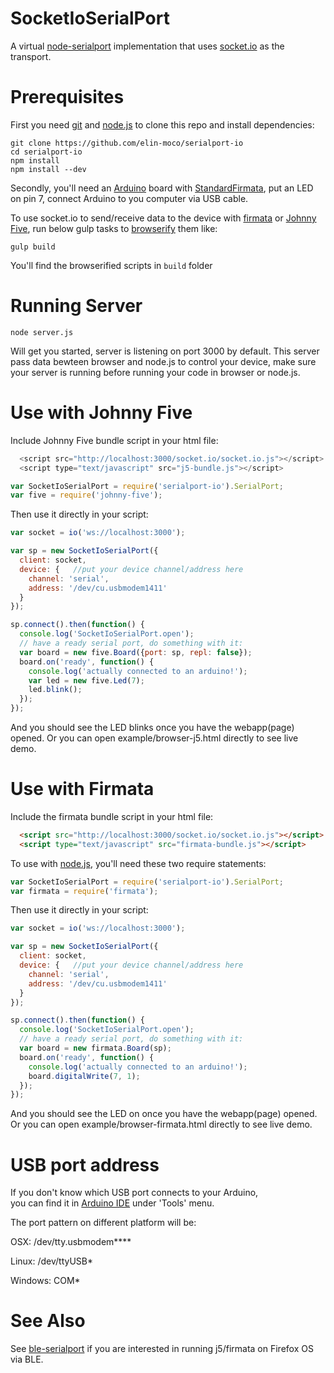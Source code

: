 SocketIoSerialPort
=============

A virtual [node-serialport] implementation that uses [socket.io] as the transport.

# Prerequisites

First you need [git] and [node.js] to clone this repo and install dependencies:
```
git clone https://github.com/elin-moco/serialport-io
cd serialport-io
npm install
npm install --dev
```

Secondly, you'll need an [Arduino] board with [StandardFirmata],
put an LED on pin 7, connect Arduino to you computer via USB cable.

To use socket.io to send/receive data to the device with [firmata] or [Johnny Five],
run below gulp tasks to [browserify] them like:
```
gulp build
```

You'll find the browserified scripts in `build` folder 

# Running Server
```
node server.js
```
Will get you started, server is listening on port 3000 by default.
This server pass data bewteen browser and node.js to control your device,
make sure your server is running before running your code in browser or node.js.

# Use with Johnny Five

Include Johnny Five bundle script in your html file:
```js
  <script src="http://localhost:3000/socket.io/socket.io.js"></script>
  <script type="text/javascript" src="j5-bundle.js"></script>
```
```javascript
var SocketIoSerialPort = require('serialport-io').SerialPort;
var five = require('johnny-five');
```

Then use it directly in your script:
```javascript
var socket = io('ws://localhost:3000');

var sp = new SocketIoSerialPort({
  client: socket,
  device: {   //put your device channel/address here
    channel: 'serial',
    address: '/dev/cu.usbmodem1411'
  }
});

sp.connect().then(function() {
  console.log('SocketIoSerialPort.open');
  // have a ready serial port, do something with it:
  var board = new five.Board({port: sp, repl: false});
  board.on('ready', function() {
    console.log('actually connected to an arduino!');
    var led = new five.Led(7);
    led.blink();
  });
});

```

And you should see the LED blinks once you have the webapp(page) opened.
Or you can open example/browser-j5.html directly to see live demo.

# Use with Firmata

Include the firmata bundle script in your html file:
```html
  <script src="http://localhost:3000/socket.io/socket.io.js"></script>
  <script type="text/javascript" src="firmata-bundle.js"></script>
```
To use with [node.js], you'll need these two require statements:
```javascript
var SocketIoSerialPort = require('serialport-io').SerialPort;
var firmata = require('firmata');
```

Then use it directly in your script:
```javascript
var socket = io('ws://localhost:3000');

var sp = new SocketIoSerialPort({
  client: socket,
  device: {   //put your device channel/address here
    channel: 'serial',
    address: '/dev/cu.usbmodem1411'
  }
});

sp.connect().then(function() {
  console.log('SocketIoSerialPort.open');
  // have a ready serial port, do something with it:
  var board = new firmata.Board(sp);
  board.on('ready', function() {
    console.log('actually connected to an arduino!');
    board.digitalWrite(7, 1);
  });
});

```

And you should see the LED on once you have the webapp(page) opened.
Or you can open example/browser-firmata.html directly to see live demo.

# USB port address

If you don't know which USB port connects to your Arduino,  
you can find it in [Arduino IDE] under 'Tools' menu.


The port pattern on different platform will be:

OSX: /dev/tty.usbmodem\*\*\*\*

Linux: /dev/ttyUSB\*

Windows: COM\*

# See Also

See [ble-serialport] if you are interested in running j5/firmata on Firefox OS
via BLE.

[BLE]: https://en.wikipedia.org/wiki/Bluetooth_low_energy
[Arduino]: http://arduino.cc/
[Arduino IDE]: https://www.arduino.cc/en/main/software
[BleShield]: http://redbearlab.com/bleshield/
[node-serialport]: https://github.com/voodootikigod/node-serialport
[ble-serialport]: https://github.com/elin-moco/ble-serialport
[firmata]: https://github.com/jgautier/firmata/ 
[Johnny Five]: http://github.com/rwaldron/johnny-five/ 
[StandardFirmata]: https://github.com/firmata/arduino/tree/master/examples/StandardFirmata
[browserify]: http://browserify.org/ 
[node.js]: https://nodejs.org/
[git]: https://git-scm.com/
[socket.io]: http://socket.io/
